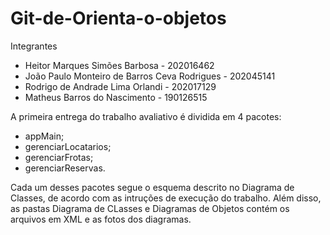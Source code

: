 # Git-de-Orienta-o-objetos

Integrantes
 - Heitor Marques Simões Barbosa - 202016462
 - João Paulo Monteiro de Barros Ceva Rodrigues - 202045141
 - Rodrigo de Andrade Lima Orlandi - 202017129
 - Matheus Barros do Nascimento - 190126515
 

A primeira entrega do trabalho avaliativo é dividida em 4 pacotes:

- appMain;
- gerenciarLocatarios;
- gerenciarFrotas;
- gerenciarReservas.

Cada um desses pacotes segue o esquema descrito no Diagrama de Classes, de acordo com as intruções de execução do trabalho.
Além disso, as pastas Diagrama de CLasses e Diagramas de Objetos contém os arquivos em XML e as fotos dos diagramas.
